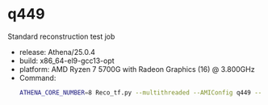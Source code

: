 # q449

Standard reconstruction test job

- release: Athena/25.0.4
- build: x86_64-el9-gcc13-opt
- platform: AMD Ryzen 7 5700G with Radeon Graphics (16) @ 3.800GHz
- Command:
  ```sh
  ATHENA_CORE_NUMBER=8 Reco_tf.py --multithreaded --AMIConfig q449 --preExec "ConfigFlags.PerfMon.doFullMonMT=True" --postExec "from AthenaConfiguration.ComponentFactory import CompFactory;from GaudiHive.GaudiHiveConf import PrecedenceSvc; cfg.addService(CompFactory.PrecedenceSvc(DumpPrecedenceRules=True))"
  ```
